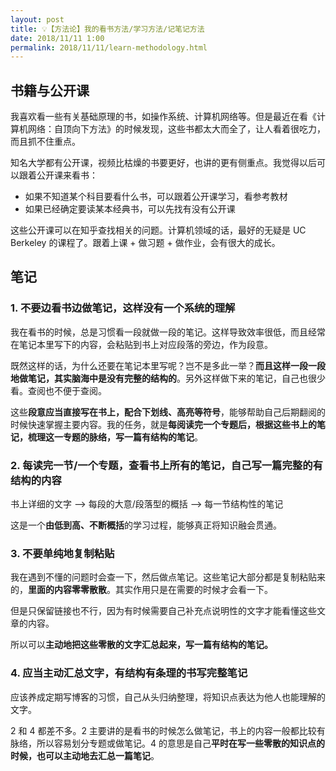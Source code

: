 ```yaml
---
layout: post
title: 💡【方法论】我的看书方法/学习方法/记笔记方法
date: 2018/11/11 1:00
permalink: 2018/11/11/learn-methodology.html
---
```


## 书籍与公开课

我喜欢看一些有关基础原理的书，如操作系统、计算机网络等。但是最近在看《计算机网络：自顶向下方法》的时候发现，这些书都太大而全了，让人看着很吃力，而且抓不住重点。

知名大学都有公开课，视频比枯燥的书要更好，也讲的更有侧重点。我觉得以后可以跟着公开课来看书：

- 如果不知道某个科目要看什么书，可以跟着公开课学习，看参考教材
- 如果已经确定要读某本经典书，可以先找有没有公开课

这些公开课可以在知乎查找相关的问题。计算机领域的话，最好的无疑是 UC Berkeley 的课程了。跟着上课 + 做习题 + 做作业，会有很大的成长。

## 笔记

### 1. 不要边看书边做笔记，这样没有一个系统的理解

我在看书的时候，总是习惯看一段就做一段的笔记。这样导致效率很低，而且经常在笔记本里写下的内容，会粘贴到书上对应段落的旁边，作为段意。

既然这样的话，为什么还要在笔记本里写呢？岂不是多此一举？**而且这样一段一段地做笔记，其实脑海中是没有完整的结构的**。另外这样做下来的笔记，自己也很少看。查阅也不便于查阅。

这些**段意应当直接写在书上，配合下划线、高亮等符号**，能够帮助自己后期翻阅的时候快速掌握主要内容。我的任务，就是**每阅读完一个专题后，根据这些书上的笔记，梳理这一专题的脉络，写一篇有结构的笔记**。

### 2. 每读完一节/一个专题，查看书上所有的笔记，自己写一篇完整的有结构的内容

书上详细的文字 --> 每段的大意/段落型的概括 --> 每一节结构性的笔记

这是一个**由低到高、不断概括**的学习过程，能够真正将知识融会贯通。

### 3. 不要单纯地复制粘贴

我在遇到不懂的问题时会查一下，然后做点笔记。这些笔记大部分都是复制粘贴来的，**里面的内容零零散散**。其实作用只是在需要的时候才会看一下。

但是只保留链接也不行，因为有时候需要自己补充点说明性的文字才能看懂这些文章的内容。

所以可以**主动地把这些零散的文字汇总起来，写一篇有结构的笔记。**

### 4. 应当主动汇总文字，有结构有条理的书写完整笔记

应该养成定期写博客的习惯，自己从头归纳整理，将知识点表达为他人也能理解的文字。

2 和 4 都差不多。2 主要讲的是看书的时候怎么做笔记，书上的内容一般都比较有脉络，所以容易划分专题或做笔记。4 的意思是自己**平时在写一些零散的知识点的时候，也可以主动地去汇总一篇笔记**。
